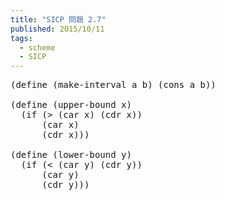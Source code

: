 ```yaml
---
title: "SICP 問題 2.7"
published: 2015/10/11
tags:
  - scheme
  - SICP
---
```



<pre class="code lang-scheme" data-lang="scheme" data-unlink><span class="synSpecial">(</span><span class="synStatement">define</span> <span class="synSpecial">(</span>make-interval a b<span class="synSpecial">)</span> <span class="synSpecial">(</span><span class="synIdentifier">cons</span> a b<span class="synSpecial">))</span>

<span class="synSpecial">(</span><span class="synStatement">define</span> <span class="synSpecial">(</span>upper-bound x<span class="synSpecial">)</span>
  <span class="synSpecial">(</span><span class="synStatement">if</span> <span class="synSpecial">(</span><span class="synIdentifier">&gt;</span> <span class="synSpecial">(</span><span class="synIdentifier">car</span> x<span class="synSpecial">)</span> <span class="synSpecial">(</span><span class="synIdentifier">cdr</span> x<span class="synSpecial">))</span>
      <span class="synSpecial">(</span><span class="synIdentifier">car</span> x<span class="synSpecial">)</span>
      <span class="synSpecial">(</span><span class="synIdentifier">cdr</span> x<span class="synSpecial">)))</span>

<span class="synSpecial">(</span><span class="synStatement">define</span> <span class="synSpecial">(</span>lower-bound y<span class="synSpecial">)</span>
  <span class="synSpecial">(</span><span class="synStatement">if</span> <span class="synSpecial">(</span><span class="synIdentifier">&lt;</span> <span class="synSpecial">(</span><span class="synIdentifier">car</span> y<span class="synSpecial">)</span> <span class="synSpecial">(</span><span class="synIdentifier">cdr</span> y<span class="synSpecial">))</span>
      <span class="synSpecial">(</span><span class="synIdentifier">car</span> y<span class="synSpecial">)</span>
      <span class="synSpecial">(</span><span class="synIdentifier">cdr</span> y<span class="synSpecial">)))</span>
</pre>


